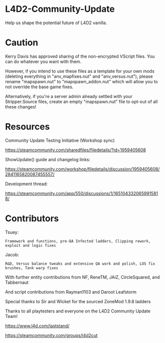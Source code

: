 # L4D2-Community-Update

Help us shape the potential future of L4D2 vanilla.

# Caution

Kerry Davis has approved sharing of the non-encrypted VScript files. You can do whatever you want with them.

However, if you intend to use these files as a template for your own mods (deleting everything in "anv_mapfixes.nut" and "anv_versus.nut"), please rename "mapspawn.nut" to "mapspawn_addon.nut" which will allow you to not override the base game fixes.

Alternatively, if you're a server admin already settled with your Stripper:Source files, create an empty "mapspawn.nut" file to opt-out of all these changes!

# Resources

Community Update Testing Initiative (Workshop sync)

https://steamcommunity.com/sharedfiles/filedetails/?id=1959405608

ShowUpdate() guide and changelog links:

https://steamcommunity.com/workshop/filedetails/discussion/1959405608/2841165820087455557/

Development thread:

https://steamcommunity.com/app/550/discussions/1/1651043320659915818/

# Contributors

Tsuey:

	Framework and functions, pre-QA Infected ladders, Clipping rework, exploit and logic fixes

Jacob:

	R&D, Versus balance tweaks and extensive QA work and polish, LOS fix brushes, Tank warp fixes

With further entity contributions from NF, ReneTM, JAiZ, CircleSquared, and Tabbernaut

And script contributions from Rayman1103 and Daroot Leafstorm

Special thanks to Sir and Wicket for the sourced ZoneMod 1.9.8 ladders

Thanks to all playtesters and everyone on the L4D2 Community Update Team!

https://www.l4d.com/laststand/

https://steamcommunity.com/groups/l4d2cut
